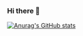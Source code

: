 ### Hi there 👋

<!--
**y629/y629** is a ✨ _special_ ✨ repository because its `README.md` (this file) appears on your GitHub profile.

Here are some ideas to get you started:

- 🔭 I’m currently working on ...
- 🌱 I’m currently learning ...
- 👯 I’m looking to collaborate on ...
- 🤔 I’m looking for help with ...
- 💬 Ask me about ...
- 📫 How to reach me: ...
- 😄 Pronouns: ...
- ⚡ Fun fact: ...
-->

[![Anurag's GitHub stats](https://github-readme-stats.vercel.app/api?username=y629&?show_icons=true&count_private=true&thema=jolly)](https://github.com/anuraghazra/github-readme-stats)

<!-- [![Top Langs](https://github-readme-stats.vercel.app/api/top-langs/?username=y629&layout=compact)](https://github.com/anuraghazra/github-readme-stats) -->

